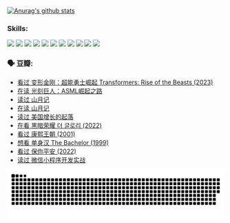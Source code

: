 
[![Anurag's github stats](https://github-readme-stats.vercel.app/api?username=w940853815)](https://github.com/anuraghazra/github-readme-stats)

### Skills:

<code><img height="32" src="https://cdn.jsdelivr.net/npm/simple-icons@v5/icons/python.svg"></code>
<code><img height="32" src="https://cdn.jsdelivr.net/npm/simple-icons@v5/icons/javascript.svg"></code>
<code><img height="32" src="https://cdn.jsdelivr.net/npm/simple-icons@v5/icons/django.svg"></code>
<code><img height="32" src="https://cdn.jsdelivr.net/npm/simple-icons@v5/icons/flask.svg"></code>
<code><img height="32" src="https://cdn.jsdelivr.net/npm/simple-icons@v5/icons/vuetify.svg"></code>
<code><img height="32" src="https://cdn.jsdelivr.net/npm/simple-icons@v5/icons/git.svg"></code>
<code><img height="32" src="https://cdn.jsdelivr.net/npm/simple-icons@v5/icons/docker.svg"></code>
<code><img height="32" src="https://cdn.jsdelivr.net/npm/simple-icons@v5/icons/postgresql.svg"></code>
<code><img height="32" src="https://cdn.jsdelivr.net/npm/simple-icons@v5/icons/elasticsearch.svg"></code>
<code><img height="32" src="https://cdn.jsdelivr.net/npm/simple-icons@v5/icons/macos.svg"></code>
<code><img height="32" src="https://cdn.jsdelivr.net/npm/simple-icons@v5/icons/linux.svg"></code>

### 🗣 豆瓣:

<!-- DOUBAN-ACTIVITIES:START -->
- [看过 变形金刚：超能勇士崛起 Transformers: Rise of the Beasts‎ (2023)](https://www.douban.com/people/136069238/status/4267685771/?_i=86888896)
- [在读 光刻巨人：ASML崛起之路](https://www.douban.com/people/136069238/status/4266569048/?_i=86888896)
- [读过 山月记](https://www.douban.com/people/136069238/status/4266567455/?_i=86888896)
- [在读 山月记](https://www.douban.com/people/136069238/status/4256796460/?_i=86888896)
- [读过 美国增长的起落](https://www.douban.com/people/136069238/status/4256795052/?_i=86888896)
- [在看 黑暗荣耀 더 글로리‎ (2022)](https://www.douban.com/people/136069238/status/4256207386/?_i=86888896)
- [看过 康熙王朝‎ (2001)](https://www.douban.com/people/136069238/status/4254396418/?_i=86888896)
- [想看 单身汉 The Bachelor‎ (1999)](https://www.douban.com/people/136069238/status/4250318861/?_i=86888896)
- [看过 保你平安‎ (2022)](https://www.douban.com/people/136069238/status/4239139510/?_i=86888896)
- [读过 微信小程序开发实战](https://www.douban.com/people/136069238/status/4237321528/?_i=86888896)
<!-- DOUBAN-ACTIVITIES:END -->


![Snake animation](https://raw.githubusercontent.com/w940853815/w940853815/output/github-contribution-grid-snake.svg)

<!--
**w940853815/w940853815** is a ✨ _special_ ✨ repository because its `README.md` (this file) appears on your GitHub profile.

Here are some ideas to get you started:

- 🔭 I’m currently working on ...
- 🌱 I’m currently learning ...
- 👯 I’m looking to collaborate on ...
- 🤔 I’m looking for help with ...
- 💬 Ask me about ...
- 📫 How to reach me: ...
- 😄 Pronouns: ...
- ⚡ Fun fact: ...
-->
